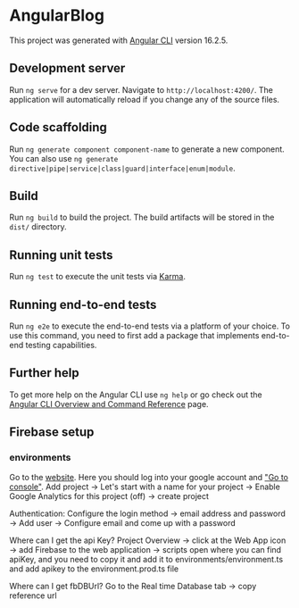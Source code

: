 # AngularBlog

This project was generated with [Angular CLI](https://github.com/angular/angular-cli) version 16.2.5.

## Development server

Run `ng serve` for a dev server. Navigate to `http://localhost:4200/`. The application will automatically reload if you change any of the source files.

## Code scaffolding

Run `ng generate component component-name` to generate a new component. You can also use `ng generate directive|pipe|service|class|guard|interface|enum|module`.

## Build

Run `ng build` to build the project. The build artifacts will be stored in the `dist/` directory.

## Running unit tests

Run `ng test` to execute the unit tests via [Karma](https://karma-runner.github.io).

## Running end-to-end tests

Run `ng e2e` to execute the end-to-end tests via a platform of your choice. To use this command, you need to first add a package that implements end-to-end testing capabilities.

## Further help

To get more help on the Angular CLI use `ng help` or go check out the [Angular CLI Overview and Command Reference](https://angular.io/cli) page.

## Firebase setup

### environments

Go to the [website](https://firebase.google.com).
Here you should log into your google account and ["Go to console"](https://console.firebase.gooogle.com).
Add project -> Let's start with a name for your project -> Enable Google Analytics for this project (off) -> create project

Authentication: Configure the login method -> email address and password -> Add user -> Configure email and come up with a password 

Where can I get the api Key?
Project Overview -> click at the Web App icon -> add Firebase to the web application -> scripts open where you can find apiKey, and you need to copy it and add it to environments/environment.ts and add apikey to the environment.prod.ts file

Where can I get fbDBUrl?
Go to the Real time Database tab -> copy reference url